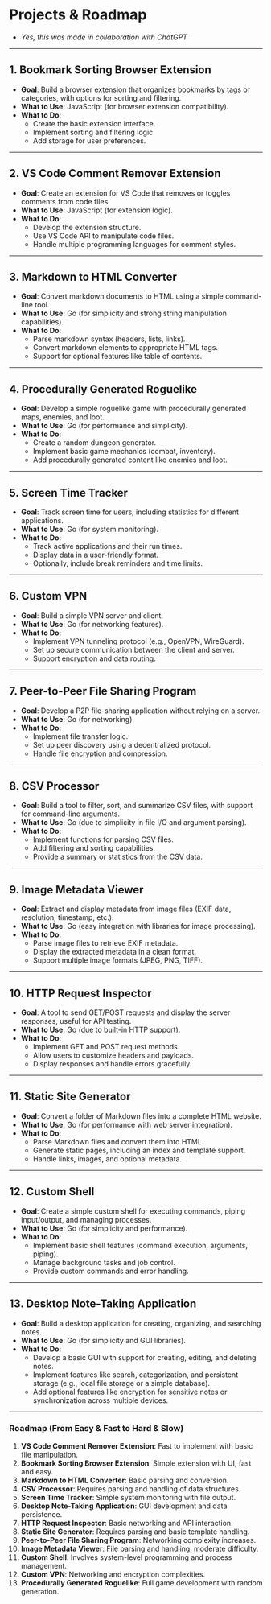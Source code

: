 # **Projects & Roadmap**

- *Yes, this was made in collaboration with ChatGPT*

---

## **1. Bookmark Sorting Browser Extension**  

- **Goal**: Build a browser extension that organizes bookmarks by tags or categories, with options for sorting and filtering.  
- **What to Use**: JavaScript (for browser extension compatibility).  
- **What to Do**:  
  - Create the basic extension interface.  
  - Implement sorting and filtering logic.  
  - Add storage for user preferences.

---

## **2. VS Code Comment Remover Extension**  

- **Goal**: Create an extension for VS Code that removes or toggles comments from code files.  
- **What to Use**: JavaScript (for extension logic).  
- **What to Do**:  
  - Develop the extension structure.  
  - Use VS Code API to manipulate code files.  
  - Handle multiple programming languages for comment styles.

---

## **3. Markdown to HTML Converter**  

- **Goal**: Convert markdown documents to HTML using a simple command-line tool.  
- **What to Use**: Go (for simplicity and strong string manipulation capabilities).  
- **What to Do**:  
  - Parse markdown syntax (headers, lists, links).  
  - Convert markdown elements to appropriate HTML tags.  
  - Support for optional features like table of contents.

---

## **4. Procedurally Generated Roguelike**  

- **Goal**: Develop a simple roguelike game with procedurally generated maps, enemies, and loot.  
- **What to Use**: Go (for performance and simplicity).  
- **What to Do**:  
  - Create a random dungeon generator.  
  - Implement basic game mechanics (combat, inventory).  
  - Add procedurally generated content like enemies and loot.

---

## **5. Screen Time Tracker**  

- **Goal**: Track screen time for users, including statistics for different applications.  
- **What to Use**: Go (for system monitoring).  
- **What to Do**:  
  - Track active applications and their run times.  
  - Display data in a user-friendly format.  
  - Optionally, include break reminders and time limits.

---

## **6. Custom VPN**  

- **Goal**: Build a simple VPN server and client.  
- **What to Use**: Go (for networking features).  
- **What to Do**:  
  - Implement VPN tunneling protocol (e.g., OpenVPN, WireGuard).  
  - Set up secure communication between the client and server.  
  - Support encryption and data routing.

---

## **7. Peer-to-Peer File Sharing Program**  

- **Goal**: Develop a P2P file-sharing application without relying on a server.  
- **What to Use**: Go (for networking).  
- **What to Do**:  
  - Implement file transfer logic.  
  - Set up peer discovery using a decentralized protocol.  
  - Handle file encryption and compression.

---

## **8. CSV Processor**  

- **Goal**: Build a tool to filter, sort, and summarize CSV files, with support for command-line arguments.  
- **What to Use**: Go (due to simplicity in file I/O and argument parsing).  
- **What to Do**:  
  - Implement functions for parsing CSV files.  
  - Add filtering and sorting capabilities.  
  - Provide a summary or statistics from the CSV data.

---

## **9. Image Metadata Viewer**  

- **Goal**: Extract and display metadata from image files (EXIF data, resolution, timestamp, etc.).  
- **What to Use**: Go (easy integration with libraries for image processing).  
- **What to Do**:  
  - Parse image files to retrieve EXIF metadata.  
  - Display the extracted metadata in a clean format.  
  - Support multiple image formats (JPEG, PNG, TIFF).

---

## **10. HTTP Request Inspector**  

- **Goal**: A tool to send GET/POST requests and display the server responses, useful for API testing.  
- **What to Use**: Go (due to built-in HTTP support).  
- **What to Do**:  
  - Implement GET and POST request methods.  
  - Allow users to customize headers and payloads.  
  - Display responses and handle errors gracefully.

---

## **11. Static Site Generator**  

- **Goal**: Convert a folder of Markdown files into a complete HTML website.  
- **What to Use**: Go (for performance with web server integration).  
- **What to Do**:  
  - Parse Markdown files and convert them into HTML.  
  - Generate static pages, including an index and template support.  
  - Handle links, images, and optional metadata.

---

## **12. Custom Shell**  

- **Goal**: Create a simple custom shell for executing commands, piping input/output, and managing processes.  
- **What to Use**: Go (for simplicity and performance).  
- **What to Do**:  
  - Implement basic shell features (command execution, arguments, piping).  
  - Manage background tasks and job control.  
  - Provide custom commands and error handling.

---

## **13. Desktop Note-Taking Application**  

- **Goal**: Build a desktop application for creating, organizing, and searching notes.  
- **What to Use**: Go (for simplicity and GUI libraries).  
- **What to Do**:  
  - Develop a basic GUI with support for creating, editing, and deleting notes.  
  - Implement features like search, categorization, and persistent storage (e.g., local file storage or a simple database).  
  - Add optional features like encryption for sensitive notes or synchronization across multiple devices.

---

### **Roadmap (From Easy & Fast to Hard & Slow)**

1. **VS Code Comment Remover Extension**: Fast to implement with basic file manipulation.
2. **Bookmark Sorting Browser Extension**: Simple extension with UI, fast and easy.
3. **Markdown to HTML Converter**: Basic parsing and conversion.
4. **CSV Processor**: Requires parsing and handling of data structures.
5. **Screen Time Tracker**: Simple system monitoring with file output.
6. **Desktop Note-Taking Application**: GUI development and data persistence.
7. **HTTP Request Inspector**: Basic networking and API interaction.
8. **Static Site Generator**: Requires parsing and basic template handling.
9. **Peer-to-Peer File Sharing Program**: Networking complexity increases.
10. **Image Metadata Viewer**: File parsing and handling, moderate difficulty.
11. **Custom Shell**: Involves system-level programming and process management.
12. **Custom VPN**: Networking and encryption complexities.
13. **Procedurally Generated Roguelike**: Full game development with random generation.

